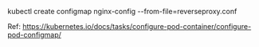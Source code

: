 kubectl create configmap nginx-config --from-file=reverseproxy.conf

Ref: https://kubernetes.io/docs/tasks/configure-pod-container/configure-pod-configmap/
